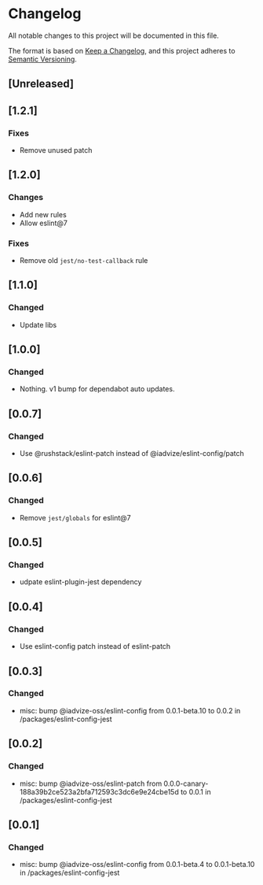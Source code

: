 # Changelog

All notable changes to this project will be documented in this file.

The format is based on [Keep a Changelog](https://keepachangelog.com/en/1.0.0/),
and this project adheres to [Semantic Versioning](https://semver.org/spec/v2.0.0.html).

## [Unreleased]

## [1.2.1]

### Fixes

-   Remove unused patch

## [1.2.0]

### Changes

-   Add new rules
-   Allow eslint@7

### Fixes

-   Remove old `jest/no-test-callback` rule

## [1.1.0]

### Changed

-   Update libs

## [1.0.0]

### Changed

-   Nothing. v1 bump for dependabot auto updates.

## [0.0.7]

### Changed

-   Use @rushstack/eslint-patch instead of @iadvize/eslint-config/patch

## [0.0.6]

### Changed

-   Remove `jest/globals` for eslint@7

## [0.0.5]

### Changed

-   udpate eslint-plugin-jest dependency

## [0.0.4]

### Changed

-   Use eslint-config patch instead of eslint-patch

## [0.0.3]

### Changed

-   misc: bump @iadvize-oss/eslint-config from 0.0.1-beta.10 to 0.0.2 in /packages/eslint-config-jest

## [0.0.2]

### Changed

-   misc: bump @iadvize-oss/eslint-patch from 0.0.0-canary-188a39b2ce523a2bfa712593c3dc6e9e24cbe15d to 0.0.1 in /packages/eslint-config-jest

## [0.0.1]

### Changed

-   misc: bump @iadvize-oss/eslint-config from 0.0.1-beta.4 to 0.0.1-beta.10 in /packages/eslint-config-jest
